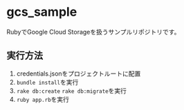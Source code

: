# gcs_sample

RubyでGoogle Cloud Storageを扱うサンプルリポジトリです。

## 実行方法

1. credentials.jsonをプロジェクトルートに配置
2. `bundle install`を実行
3. `rake db:create` `rake db:migrate`を実行
4. `ruby app.rb`を実行
